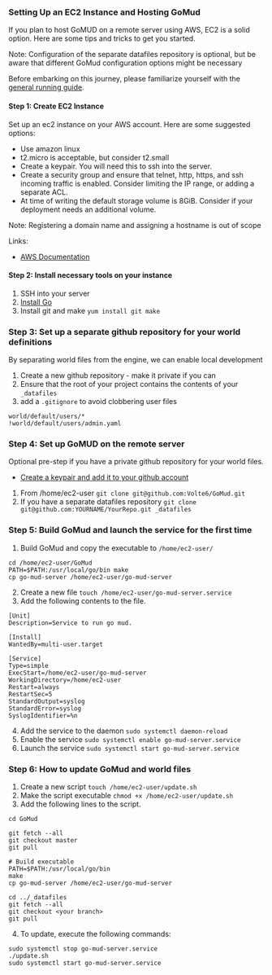 ### Setting Up an EC2 Instance and Hosting GoMud

If you plan to host GoMUD on a remote server using AWS, EC2 is a solid option. Here are some tips and tricks to get you started.

Note: Configuration of the separate datafiles repository is optional, but be aware that different GoMud configuration options might be necessary

Before embarking on this journey, please familiarize yourself with the [general running guide](https://github.com/Volte6/GoMud/blob/master/_datafiles/guides/running/README.md).


#### Step 1: Create EC2 Instance

Set up an ec2 instance on your AWS account. Here are some suggested options:
* Use amazon linux
* t2.micro is acceptable, but consider t2.small
* Create a keypair. You will need this to ssh into the server.
* Create a security group and ensure that telnet, http, https, and ssh incoming traffic is enabled. Consider limiting the IP range, or adding a separate ACL.
* At time of writing the default storage volume is 8GiB. Consider if your deployment needs an additional volume.

Note: Registering a domain name and assigning a hostname is out of scope

Links:
* [AWS Documentation](https://docs.aws.amazon.com/AWSEC2/latest/UserGuide/EC2_GetStarted.html)

#### Step 2: Install necessary tools on your instance

1. SSH into your server
2. [Install Go](https://go.dev/doc/install)
3. Install git and make `yum install git make`

### Step 3: Set up a separate github repository for your world definitions

By separating world files from the engine, we can enable local development

1. Create a new github repository - make it private if you can
2. Ensure that the root of your project contains the contents of your `_datafiles`
3. add a `.gitignore` to avoid clobbering user files
```
world/default/users/*
!world/default/users/admin.yaml
```

### Step 4: Set up GoMUD on the remote server

Optional pre-step if you have a private github repository for your world files.
* [Create a keypair and add it to your github account](https://docs.github.com/en/authentication/connecting-to-github-with-ssh/generating-a-new-ssh-key-and-adding-it-to-the-ssh-agent)

1. From /home/ec2-user `git clone git@github.com:Volte6/GoMud.git`
2. If you have a separate datafiles repository `git clone git@github.com:YOURNAME/YourRepo.git _datafiles`

### Step 5: Build GoMud and launch the service for the first time

1. Build GoMud and copy the executable to `/home/ec2-user/`
```
cd /home/ec2-user/GoMud
PATH=$PATH:/usr/local/go/bin make
cp go-mud-server /home/ec2-user/go-mud-server
```
2. Create a new file `touch /home/ec2-user/go-mud-server.service`
3. Add the following contents to the file.
```
[Unit]
Description=Service to run go mud.

[Install]
WantedBy=multi-user.target

[Service]
Type=simple
ExecStart=/home/ec2-user/go-mud-server
WorkingDirectory=/home/ec2-user
Restart=always
RestartSec=5
StandardOutput=syslog
StandardError=syslog
SyslogIdentifier=%n
```
4. Add the service to the daemon `sudo systemctl daemon-reload`
5. Enable the service `sudo systemctl enable go-mud-server.service`
5. Launch the service `sudo systemctl start go-mud-server.service`


### Step 6: How to update GoMud and world files
1. Create a new script `touch /home/ec2-user/update.sh`
2. Make the script executable `chmod +x /home/ec2-user/update.sh`
3. Add the following lines to the script.
```
cd GoMud

git fetch --all
git checkout master
git pull

# Build executable
PATH=$PATH:/usr/local/go/bin
make
cp go-mud-server /home/ec2-user/go-mud-server

cd ../_datafiles
git fetch --all
git checkout <your branch>
git pull
```
4. To update, execute the following commands:
```
sudo systemctl stop go-mud-server.service
./update.sh
sudo systemctl start go-mud-server.service
```
